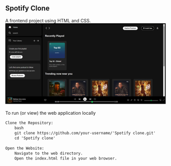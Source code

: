 ## Spotify Clone
A frontend project using HTML and CSS.
![Preview of project](./assets/preview.png)
<br><br>
To run (or view) the web application locally
```
Clone the Repository:
    bash
    git clone https://github.com/your-username/'Spotify clone.git'
    cd 'Spotify clone'

Open the Website:
    Navigate to the web directory.
    Open the index.html file in your web browser.
```